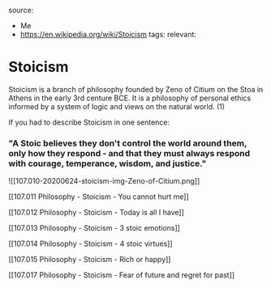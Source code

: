 source: 
- Me
- https://en.wikipedia.org/wiki/Stoicism
tags: 
relevant: 

# Stoicism

Stoicism is a branch of philosophy founded by Zeno of Citium on the Stoa in Athens in the early 3rd centure BCE. It is a philosophy of personal ethics informed by a system of logic and views on the natural world. (1)

If you had to describe Stoicism in one sentence:
### "A Stoic believes they don't control the world around them, only how they respond - and that they must always respond with courage, temperance, wisdom, and justice."

![[107.010-20200624-stoicism-img-Zeno-of-Citium.png]]

[[107.011 Philosophy - Stoicism - You cannot hurt me]]

[[107.012 Philosophy - Stoicism - Today is all I have]]

[[107.013 Philosophy - Stoicism - 3 stoic emotions]]

[[107.014 Philosophy - Stoicism - 4 stoic virtues]]

[[107.015 Philosophy - Stoicism - Rich or happy]]

[[107.017 Philosophy - Stoicism - Fear of future and regret for past]]